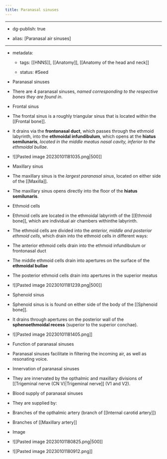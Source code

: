 ```yaml
---
title: Paranasal sinuses
---
```


- --

- dg-publish: true

- alias: [Paranasal air sinuses]

- --

- metadata:
	 - tags: [[HNNS]], [[Anatomy]], [[Anatomy of the head and neck]]

	 - status: #Seed 

- Paranasal sinuses

- There are 4 paranasal sinuses, *named corresponding to the respective bones they are found in*.

- Frontal sinus

- The frontal sinus is a roughly triangular sinus that is located within the [[Frontal bone]].

- It drains via the **frontonasal duct**, which passes through the ethmoid labyrinth, into the **ethmoidal infundibulum**, which opens at the **hiatus semilunaris**, *located in the middle meatus nasal cavity, inferior to the ethmoidal bullae*.

- ![[Pasted image 20230101181035.png|500]]

- Maxillary sinus

- The maxillary sinus is the *largest paranasal sinus*, located on either side of the [[Maxilla]].

- The maxillary sinus opens directly into the floor of the **hiatus semilunaris**.

- Ethmoid cells

- Ethmoid cells are located in the ethmoidal labyrinth of the [[Ethmoid bone]], which are individual air chambers withinthe labyrinth.

- The ethmoid cells are divided into the *anterior, middle and posterior ethmoid cells*, which drain into the ethmoid cells in different ways:

- The anterior ethmoid cells drain into the ethmoid infundibulum or frontonasal duct

- The middle ethmoid cells drain into apertures on the surface of the **ethmoidal bullae**

- The posterior ethmoid cells drain into apertures in the superior meatus

- ![[Pasted image 20230101181239.png|500]]

- Sphenoid sinus

- Sphenoid sinus is is found on either side of the body of the [[Sphenoid bone]].

- It drains through apertures on the posterior wall of the **sphenoethmoidal recess** (superior to the superior conchae).

- ![[Pasted image 20230101181405.png]]

- Function of paranasal sinuses

- Paranasal sinuses facilitate in filtering the incoming air, as well as resonating voice.

- Innervation of paranasal sinuses

- They are innervated by the opthalmic and maxillary divisions of [[Trigeminal nerve (CN V)|Trigeminal nerve]] (V1 and V2).

- Blood supply of paranasal sinuses

- They are supplied by:

- Branches of the opthalmic artery (branch of [[Internal carotid artery]])

- Branches of [[Maxillary artery]]

- Image

- ![[Pasted image 20230101180825.png|500]]

- ![[Pasted image 20230101180912.png]]
